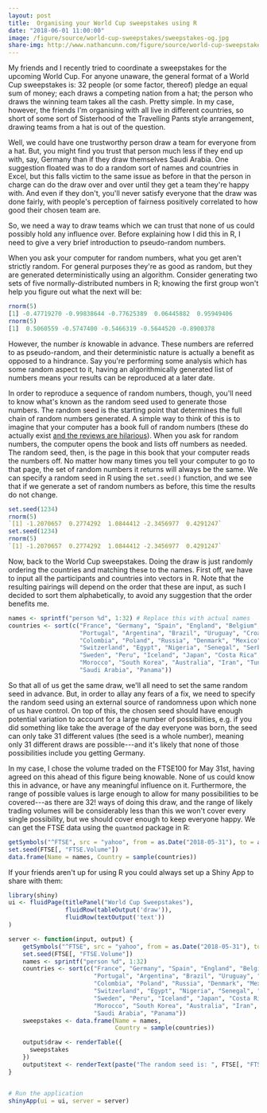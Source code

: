 ```yaml
---
layout: post
title:  Organising your World Cup sweepstakes using R
date: "2018-06-01 11:00:00"
image: /figure/source/world-cup-sweepstakes/sweepstakes-og.jpg
share-img: http://www.nathancunn.com/figure/source/world-cup-sweepstakes/sweepstakes-og.jpg
---
```


My friends and I recently tried to coordinate a sweepstakes for the upcoming World Cup. For anyone unaware, the general format of a World Cup sweepstakes is:
32 people (or some factor, thereof) pledge an equal sum of money; each draws a competing nation
 from a hat; the person who draws the winning team takes all the cash. Pretty simple.
 In my case, however, the friends I'm organising with all live in different countries, so short of some sort of Sisterhood of the Travelling Pants style arrangement, drawing teams from a hat is out of the question.

Well, we could have one trustworthy person draw a team for everyone from a hat. But, you might
find you trust that person much less if they end up with, say, Germany than if they draw themselves Saudi Arabia.
One suggestion floated was to do a random sort of names and countries in Excel, but this falls victim to the same
issue as before in that the person in charge can do the draw over and over until they get a team they're happy with. And even if they don't, you'll never satisfy everyone that the draw was done fairly, with people's perception of fairness positively correlated to how good their chosen team are.

So, we need a way to draw teams which we can trust that none of us could possibly hold any influence over. Before explaining how I did this in R, I need to give a very brief introduction to pseudo-random numbers.

When you ask your computer for random numbers, what you get aren't strictly
random. For general purposes they're as good as random, but they are generated deterministically using an algorithm. Consider generating two sets of five normally-distributed numbers in R; knowing the
first group won't help you figure out what the next will be:
```r
rnorm(5)
[1] -0.47719270 -0.99838644 -0.77625389  0.06445882  0.95949406
rnorm(5)
[1]  0.5060559 -0.5747400 -0.5466319 -0.5644520 -0.8900378
```

 However, the number *is* knowable in advance. These numbers are referred to as pseudo-random, and their deterministic nature
 is actually a benefit as opposed to a hindrance. Say you're performing some analysis which has some random aspect to it,
 having an algorithmically generated list of numbers means your results can be reproduced at a later date.

 In order to reproduce a sequence of random numbers, though, you'll need to know what's known as the random seed used to generate those numbers.
 The random seed is the starting point that determines the full chain of random numbers generated. A simple way to think of this is to imagine that your computer
 has a book full of random numbers (these do actually exist [and the reviews are hilarious](https://www.amazon.co.uk/Million-Random-Digits-Normal-Deviates/dp/0833030477)). When you ask for random numbers, the computer opens the book and lists off numbers as needed. The random seed, then, is the page in this book that your computer reads the numbers off. No matter how many times you tell your computer to go to that page, the set of random numbers it returns will always be the same.
 We can specify a random seed in R using the `set.seed()` function, and we see that if we generate a set of random numbers as before,
 this time the results do not change.

```r
set.seed(1234)
rnorm(5)
`[1] -1.2070657  0.2774292  1.0844412 -2.3456977  0.4291247`
set.seed(1234)
rnorm(5)
`[1] -1.2070657  0.2774292  1.0844412 -2.3456977  0.4291247`
```

Now, back to the World Cup sweepstakes. Doing the draw is just randomly ordering the countries and matching these to the names. First off, we have to input all the participants and countries into vectors in R. Note that the resulting
pairings will depend on the order that these are input, as such I decided to sort them alphabetically, to
avoid any suggestion that the order benefits me.

``` r
names <- sprintf("person %d", 1:32) # Replace this with actual names
countries <- sort(c("France", "Germany", "Spain", "England", "Belgium",
                    "Portugal", "Argentina", "Brazil", "Uruguay", "Croatia",
                    "Colombia", "Poland", "Russia", "Denmark", "Mexico",
                    "Switzerland", "Egypt", "Nigeria", "Senegal", "Serbia",
                    "Sweden", "Peru", "Iceland", "Japan", "Costa Rica",
                    "Morocco", "South Korea", "Australia", "Iran", "Tunisia",
                    "Saudi Arabia", "Panama"))

```

So that all of us get the same draw, we'll all need to set the same random seed in advance. But, in order to allay any fears of a fix, we need to specify the random seed using an external source of randomness upon which none of us have control. On top of this, the chosen seed should have enough potential variation to account for
a large number of possibilities, e.g. if you did something like take the average of the day everyone was born, the
seed can only take 31 different values (the seed is a whole number),
meaning only 31 different draws are possible---and it's likely that none of those possibilities include you getting Germany.

 In my case, I chose the volume traded on the FTSE100 for May 31st, having agreed on this ahead of this figure being knowable. None of us could know this in advance, or have any meaningful influence on it. Furthermore, the range of possible values is large enough to allow for many possibilities to be covered---as there are 32! ways of doing this draw, and the range of likely trading volumes will be
 considerably less than this we won't cover every single possibility, but we should cover enough to keep everyone happy.
  We can get the FTSE data using the `quantmod` package in R:

``` r
getSymbols("^FTSE", src = "yahoo", from = as.Date("2018-05-31"), to = as.Date("2018-05-31"))
set.seed(FTSE[, "FTSE.Volume"])
data.frame(Name = names, Country = sample(countries))
```

If your friends aren't up for using R you could always set up a Shiny App to share with them:

``` r
library(shiny)
ui <- fluidPage(titlePanel("World Cup Sweepstakes"),
                fluidRow(tableOutput('draw')),
                fluidRow(textOutput('text'))
)

server <- function(input, output) {
    getSymbols("^FTSE", src = "yahoo", from = as.Date("2018-05-31"), to = as.Date("2018-05-31"))
    set.seed(FTSE[, "FTSE.Volume"])
    names <- sprintf("person %d", 1:32)
    countries <- sort(c("France", "Germany", "Spain", "England", "Belgium",
                        "Portugal", "Argentina", "Brazil", "Uruguay", "Croatia",
                        "Colombia", "Poland", "Russia", "Denmark", "Mexico",
                        "Switzerland", "Egypt", "Nigeria", "Senegal", "Serbia",
                        "Sweden", "Peru", "Iceland", "Japan", "Costa Rica",
                        "Morocco", "South Korea", "Australia", "Iran", "Tunisia",
                        "Saudi Arabia", "Panama"))
    sweepstakes <- data.frame(Name = names,
                              Country = sample(countries))

    output$draw <- renderTable({
      sweepstakes
    })
    output$text <- renderText(paste("The random seed is: ", FTSE[, "FTSE.Volume"]))
}


# Run the application
shinyApp(ui = ui, server = server)
```
